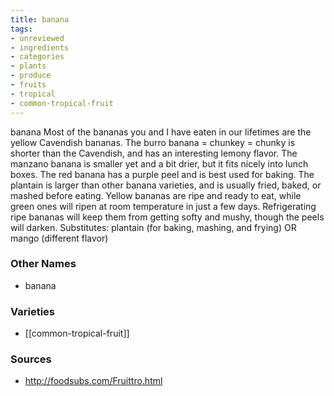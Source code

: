 ```yaml
---
title: banana
tags:
- unreviewed
- ingredients
- categories
- plants
- produce
- fruits
- tropical
- common-tropical-fruit
---
```

banana Most of the bananas you and I have eaten in our lifetimes are the yellow Cavendish bananas. The burro banana = chunkey = chunky is shorter than the Cavendish, and has an interesting lemony flavor. The manzano banana is smaller yet and a bit drier, but it fits nicely into lunch boxes. The red banana has a purple peel and is best used for baking. The plantain is larger than other banana varieties, and is usually fried, baked, or mashed before eating. Yellow bananas are ripe and ready to eat, while green ones will ripen at room temperature in just a few days. Refrigerating ripe bananas will keep them from getting softy and mushy, though the peels will darken. Substitutes: plantain (for baking, mashing, and frying) OR mango (different flavor)

### Other Names

* banana

### Varieties

* [[common-tropical-fruit]]

### Sources
* http://foodsubs.com/Fruittro.html
